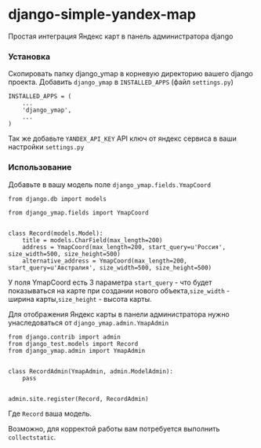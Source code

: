django-simple-yandex-map
========================

Простая интеграция Яндекс карт в панель администратора django

### Установка

Скопировать папку django_ymap в корневую директорию вашего django проекта.
Добавить ```django_ymap``` в ```INSTALLED_APPS``` (файл ```settings.py```)

```
INSTALLED_APPS = (
    ...
    'django_ymap',
    ... 
)

```

Так же добавьте `YANDEX_API_KEY` API ключ от яндекс сервиса в ваши настройки `settings.py`

### Использование

Добавьте в вашу модель поле ```django_ymap.fields.YmapCoord```

```
from django.db import models

from django_ymap.fields import YmapCoord


class Record(models.Model):
    title = models.CharField(max_length=200)
    address = YmapCoord(max_length=200, start_query=u'Россия', size_width=500, size_height=500)
    alternative_address = YmapCoord(max_length=200, start_query=u'Австралия', size_width=500, size_height=500)
```

У поля YmapCoord есть 3 параметра ```start_query``` - что будет показываться на карте при создании нового объекта,```size_width``` - ширина карты,```size_height``` - высота карты. 

Для отображения Яндекс карты в панели администратора нужно унаследоваться от ```django_ymap.admin.YmapAdmin```

```
from django.contrib import admin
from django_test.models import Record
from django_ymap.admin import YmapAdmin


class RecordAdmin(YmapAdmin, admin.ModelAdmin):
    pass


admin.site.register(Record, RecordAdmin)
```
Где ```Record``` ваша модель.

Возможно, для корректой работы вам потребуется выполнить ```collectstatic```.
